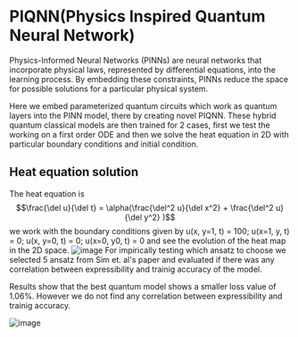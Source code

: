 # PIQNN(Physics Inspired Quantum Neural Network)

Physics-Informed Neural Networks (PINNs) are neural networks that incorporate physical laws, represented by differential equations, into the learning process. By embedding these constraints, PINNs reduce the space for possible solutions for a particular physical system. 

Here we embed parameterized quantum circuits which work as quantum layers into the PINN model, there by creating novel PIQNN. These hybrid quantum classical models are then trained for 2 cases, first we test the working on a
first order ODE and then we solve the heat equation in 2D with particular boundary conditions and initial condition. 



## Heat equation solution

The heat equation is 
$$\frac{\del u}{\del t} = \alpha(\frac{\del^2 u}{\del x^2} + \frac{\del^2 u}{\del y^2} )$$
we work with the boundary conditions given by u(x, y=1, t) = 100; u(x=1, y, t) = 0; u(x, y=0, t) = 0; u(x=0, y0, t) = 0 and see the evolution of the heat map in the 2D space. 
![image](https://github.com/user-attachments/assets/ede3a40c-10e9-4896-b12a-edada494446d)
For impirically testing which ansatz to choose we selected 5 ansatz from Sim et. al's paper and evaluated if there was any correlation between expressibility and trainig accuracy of the model. 

Results show that the best quantum model shows a smaller loss value of 1.06%. However we do not find any correlation between  expressibility and trainig accuracy. 

![image](https://github.com/user-attachments/assets/45eff971-704a-4b03-868f-c1b9b97ebbaf)


